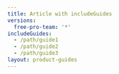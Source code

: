 ```yaml
---
title: Article with includeGuides
versions:
  free-pro-team: '*'
includeGuides:
  - /path/guide1
  - /path/guide2
  - /path/guide3
layout: product-guides
---
```

